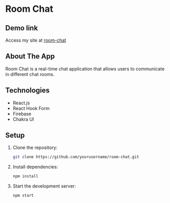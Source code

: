 # Room Chat

## Demo link

Access my site at [room-chat](https://th-nguyentra.github.io/room-chat/)

## About The App

Room Chat is a real-time chat application that allows users to communicate in different chat rooms.

## Technologies

- React.js
- React Hook Form
- Firebase
- Chakra UI

## Setup

1. Clone the repository:
   ```bash
   git clone https://github.com/yourusername/room-chat.git
   ```
2. Install dependencies:

   ```bash
   npm install

   ```

3. Start the development server:

   ```bash
   npm start

   ```
